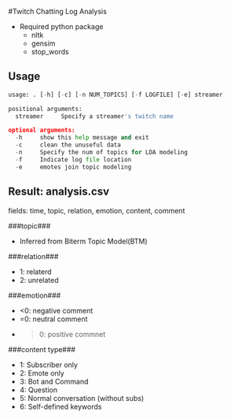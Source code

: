 #Twitch Chatting Log Analysis

- Required python package
   - nltk
   - gensim
   - stop_words
      
## Usage ##
```python
usage: . [-h] [-c] [-n NUM_TOPICS] [-f LOGFILE] [-e] streamer

positional arguments:
  streamer     Specify a streamer's twitch name

optional arguments:
  -h     show this help message and exit
  -c     clean the unuseful data
  -n     Specify the num of topics for LDA modeling
  -f     Indicate log file location
  -e     emotes join topic modeling
```
## Result: analysis.csv ##

fields: time, topic, relation, emotion, content, comment

###topic###
   - Inferred from Biterm Topic Model(BTM)

###relation###
   - 1: relaterd
   - 2: unrelated

###emotion###
   - <0: negative comment
   - =0: neutral comment
   - >0: positive commnet

###content type###
   - 1: Subscriber only
   - 2: Emote only
   - 3: Bot and Command
   - 4: Question
   - 5: Normal conversation (without subs)
   - 6: Self-defined keywords
   
